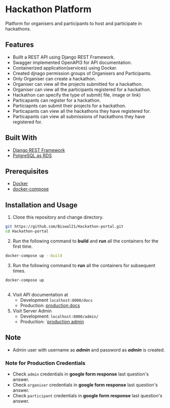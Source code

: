 # Hackathon Platform

Platform for organisers and participants to host and participate in hackathons.

## Features

- Buillt a REST API using Django REST Framework.
- Swagger implemented OpenAPI3 for API documentation.
- Containerized application(services) using Docker.
- Created djnago permission groups of Organisers and Participants.
- Only Organiser can create a hackathon.
- Organiser can view all the projects submitted for a hackathon.
- Organiser can view all the participants registered for a hackathon.
- Hackathon can specify the type of submit( file, image or link)
- Particapants can register for a hackathon.
- Particiapnts can submit their projects for a hackathon.
- Particapants can view all the hackathons they have registered for.
- Particapants can view all submissions of hackathons they have registered for.

## Built With

- [Django REST Framework](https://www.django-rest-framework.org)
- [PotgreSQL as RDS](https://www.postgresql.org)

## Prerequisites

- [Docker](https://docs.docker.com/get-docker/)
- [docker-compose](https://docs.docker.com/compose/install/)

## Installation and Usage

1. Clone this repository and change directory.

```bash
git https://github.com/Biswal21/Hackathon-portal.git
cd Hackathon-portal
```

2. Run the following command to **build** and **run** all the containers for the first time.

```bash
docker-compose up --build
```

3. Run the following command to **run** all the containers for subsequent times.

```bash
docker-compose up
```

## 


4. Visit API documentation at
   - Development `localhost:8000/docs`
   - Production: [production docs](https://wiki-annot.fly.dev/docs/)
5. Visit Server Admin
   - Development: `localhost:8000/admin/`
   - Production: `[production admin](https://wiki-annot.fly.dev/admin/) 

## Note

- Admin user with username as **_admin_** and password as **_admin_** is created.

### Note for Production Credentials

- Check `admin` credentials in **google form response** last question's answer.
- Check `organiser` credentials in **google form response** last question's answer.
- Check `participant` credentials in **google form response** last question's answer.
